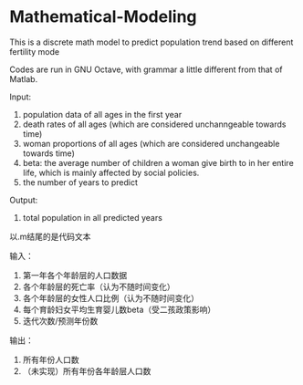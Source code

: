 # Mathematical-Modeling
This is a discrete math model to predict population trend based on different fertility mode

Codes are run in GNU Octave, with grammar a little different from that of Matlab. 

Input:
1. population data of all ages in the first year
2. death rates of all ages (which are considered unchanngeable towards time)
3. woman proportions of all ages (which are considered unchangeable towards time)
4. beta: the average number of children a woman give birth to in her entire life, which is mainly affected by social policies. 
5. the number of years to predict

Output: 
1. total population in all predicted years

以.m结尾的是代码文本

输入：
1. 第一年各个年龄层的人口数据
2. 各个年龄层的死亡率（认为不随时间变化）
3. 各个年龄层的女性人口比例（认为不随时间变化）
4. 每个育龄妇女平均生育婴儿数beta（受二孩政策影响）
5. 迭代次数/预测年份数

输出：
1. 所有年份人口数
2. （未实现）所有年份各年龄层人口数
